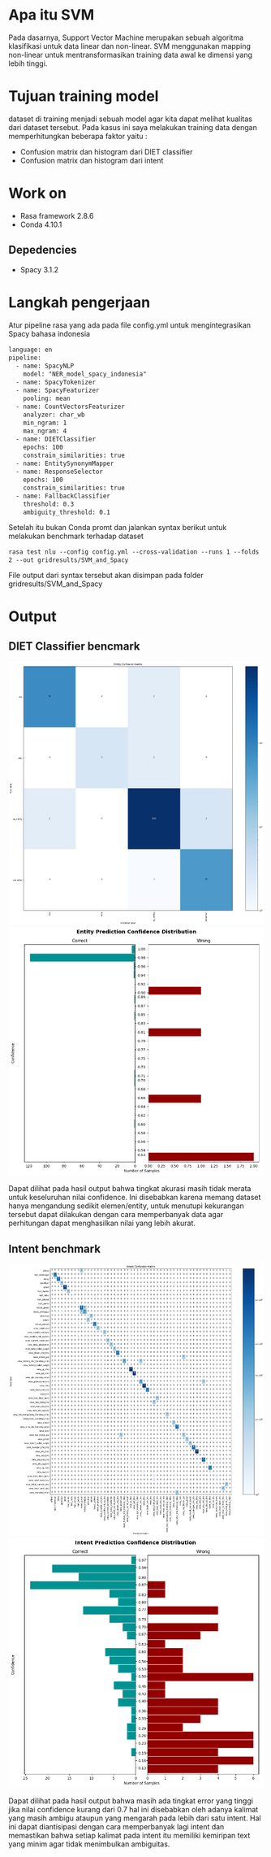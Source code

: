 Apa itu SVM
=============
Pada dasarnya, Support Vector Machine merupakan sebuah algoritma klasifikasi untuk data linear dan non-linear. SVM menggunakan mapping non-linear untuk mentransformasikan training data awal ke dimensi yang lebih tinggi.

Tujuan training model
=============
dataset di training menjadi sebuah model agar kita dapat melihat kualitas dari dataset tersebut. Pada kasus ini saya melakukan training data dengan memperhitungkan beberapa faktor yaitu :
- Confusion matrix dan histogram dari DIET classifier
- Confusion matrix dan histogram dari intent 

Work on
=============
- Rasa framework 2.8.6
- Conda 4.10.1

Depedencies
-------------
- Spacy 3.1.2

Langkah pengerjaan
=============

Atur pipeline rasa yang ada pada file config.yml untuk mengintegrasikan Spacy bahasa indonesia

    language: en
    pipeline:
      - name: SpacyNLP
        model: "NER_model_spacy_indonesia"
      - name: SpacyTokenizer
      - name: SpacyFeaturizer
        pooling: mean
      - name: CountVectorsFeaturizer
        analyzer: char_wb
        min_ngram: 1
        max_ngram: 4
      - name: DIETClassifier
        epochs: 100
        constrain_similarities: true
      - name: EntitySynonymMapper
      - name: ResponseSelector
        epochs: 100
        constrain_similarities: true
      - name: FallbackClassifier
        threshold: 0.3
        ambiguity_threshold: 0.1

Setelah itu bukan Conda promt dan jalankan syntax berikut untuk melakukan benchmark terhadap dataset
        
    rasa test nlu --config config.yml --cross-validation --runs 1 --folds 2 --out gridresults/SVM_and_Spacy
    
File output dari syntax tersebut akan disimpan pada folder gridresults/SVM_and_Spacy

Output
=============

DIET Classifier bencmark
-------------

![](https://github.com/rsf-project/chatbot-rasa/blob/main/gridresults/svm%20%2B%20spacy%20indonesia/DIETClassifier_confusion_matrix.png)
![](https://github.com/rsf-project/chatbot-rasa/blob/main/gridresults/svm%20%2B%20spacy%20indonesia/DIETClassifier_histogram.png)

Dapat dilihat pada hasil output bahwa tingkat akurasi masih tidak merata untuk keseluruhan nilai confidence. Ini disebabkan karena memang dataset hanya mengandung sedikit elemen/entity, untuk menutupi kekurangan tersebut dapat dilakukan dengan cara memperbanyak data agar perhitungan dapat menghasilkan nilai yang lebih akurat.

Intent benchmark
-------------

![](https://github.com/rsf-project/chatbot-rasa/blob/main/gridresults/svm%20%2B%20spacy%20indonesia/intent_confusion_matrix.png)
![](https://github.com/rsf-project/chatbot-rasa/blob/main/gridresults/svm%20%2B%20spacy%20indonesia/intent_histogram.png)

Dapat dilihat pada hasil output bahwa masih ada tingkat error yang tinggi jika nilai confidence kurang dari 0.7 hal ini disebabkan oleh adanya kalimat yang masih ambigu ataupun yang mengarah pada lebih dari satu intent. Hal ini dapat diantisipasi dengan cara memperbanyak lagi intent dan memastikan bahwa setiap kalimat pada intent itu memiliki kemiripan text yang minim agar tidak menimbulkan ambiguitas.

